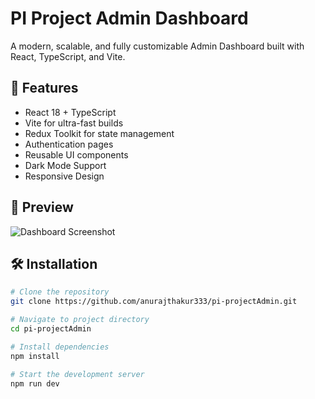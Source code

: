 # PI Project Admin Dashboard

A modern, scalable, and fully customizable Admin Dashboard built with React, TypeScript, and Vite.

## 🚀 Features

- React 18 + TypeScript
- Vite for ultra-fast builds
- Redux Toolkit for state management
- Authentication pages
- Reusable UI components
- Dark Mode Support
- Responsive Design

## 📸 Preview

<!-- Add screenshot image link here when ready -->
![Dashboard Screenshot](link-to-screenshot.png)

## 🛠️ Installation

```bash
# Clone the repository
git clone https://github.com/anurajthakur333/pi-projectAdmin.git

# Navigate to project directory
cd pi-projectAdmin

# Install dependencies
npm install

# Start the development server
npm run dev
